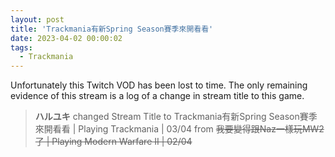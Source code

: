 ```yaml
---
layout: post
title: 'Trackmania有新Spring Season賽季來開看看'
date: 2023-04-02 00:00:02
tags:
  - Trackmania
---
```


Unfortunately this Twitch VOD has been lost to time. The only remaining evidence of this stream is a log of a change in
stream title to this game.

> **ハルユキ** changed Stream Title to Trackmania有新Spring Season賽季來開看看 &#124; Playing Trackmania &#124; 03/04 from ~~我要變得跟Naz一樣玩MW2了 &#124; Playing Modern Warfare II &#124; 02/04~~